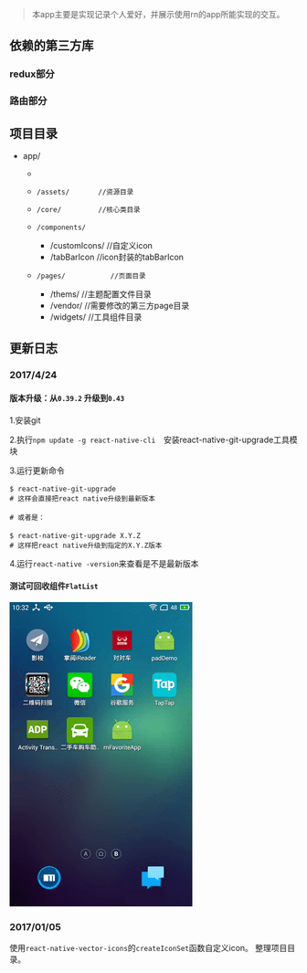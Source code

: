 > 本app主要是实现记录个人爱好，并展示使用rn的app所能实现的交互。


## 依赖的第三方库
### redux部分
### 路由部分

## 项目目录
+ app/
  +     ​
  +     /assets/       //资源目录
  +     /core/         //核心类目录  
  +     /components/
       - /customIcons/  //自定义icon
       - /tabBarIcon    //icon封装的tabBarIcon
  +     /pages/           //页面目录
       + /thems/           //主题配置文件目录
       + /vendor/          //需要修改的第三方page目录
       + /widgets/         //工具组件目录

## 更新日志
### 2017/4/24 
#### 版本升级：从`0.39.2` 升级到`0.43`

1.安装git

2.执行`npm update -g react-native-cli  `安装react-native-git-upgrade工具模块

3.运行更新命令

```
$ react-native-git-upgrade
# 这样会直接把react native升级到最新版本

# 或者是：

$ react-native-git-upgrade X.Y.Z
# 这样把react native升级到指定的X.Y.Z版本

```
4.运行`react-native -version`来查看是不是最新版本
#### 测试可回收组件`FlatList`
![演示](image/flatlist.gif)

### 2017/01/05

使用`react-native-vector-icons`的`createIconSet`函数自定义icon。
整理项目目录。








